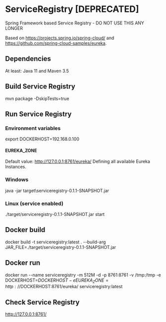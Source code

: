 # ServiceRegistry [DEPRECATED]
Spring Framework based Service Registry - DO NOT USE THIS ANY LONGER

Based on https://projects.spring.io/spring-cloud/ and https://github.com/spring-cloud-samples/eureka.

## Dependencies
At least: Java 11 and Maven 3.5

## Build Service Registry
mvn package -DskipTests=true

## Run Service Registry
### Environment variables
export DOCKERHOST=192.168.0.100

#### EUREKA_ZONE 
Default value: http://127.0.0.1:8761/eureka/
Defining all available Eureka Instances.

### Windows
java -jar target\serviceregistry-0.1.1-SNAPSHOT.jar

### Linux (service enabled)
./target/serviceregistry-0.1.1-SNAPSHOT.jar start

## Docker build
docker build -t serviceregistry:latest . --build-arg JAR_FILE=./target/serviceregistry-0.1.1-SNAPSHOT.jar

## Docker run
docker run --name serviceregistry -m 512M -d -p 8761:8761 -v /tmp:/tmp -e DOCKERHOST=$DOCKERHOST -e EUREKA_ZONE=http://$DOCKERHOST:8761/eureka/ serviceregistry:latest

## Check Service Registry
http://127.0.0.1:8761/

